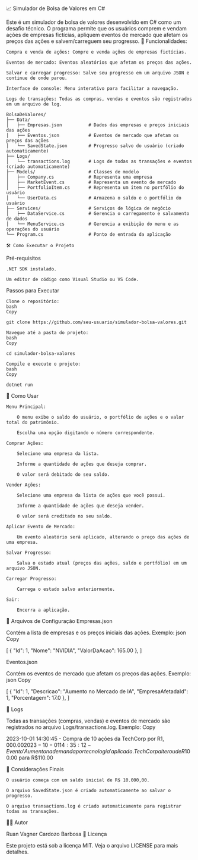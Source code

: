📈 Simulador de Bolsa de Valores em C#

Este é um simulador de bolsa de valores desenvolvido em C# como um desafio técnico. O programa permite que os usuários comprem e vendam ações de empresas fictícias, apliquem eventos de mercado que afetam os preços das ações e salvem/carreguem seu progresso.
🚀 Funcionalidades:

    Compra e venda de ações: Compre e venda ações de empresas fictícias.

    Eventos de mercado: Eventos aleatórios que afetam os preços das ações.

    Salvar e carregar progresso: Salve seu progresso em um arquivo JSON e continue de onde parou.

    Interface de console: Menu interativo para facilitar a navegação.

    Logs de transações: Todas as compras, vendas e eventos são registrados em um arquivo de log.

    BolsaDeValores/
    ├── Data/
    │   ├── Empresas.json          # Dados das empresas e preços iniciais das ações
    │   ├── Eventos.json           # Eventos de mercado que afetam os preços das ações
    │   └── SavedState.json        # Progresso salvo do usuário (criado automaticamente)
    ├── Logs/
    │   └── transactions.log       # Logs de todas as transações e eventos (criado automaticamente)
    ├── Models/                    # Classes de modelo
    │   ├── Company.cs             # Representa uma empresa
    │   ├── MarketEvent.cs         # Representa um evento de mercado
    │   ├── PortfolioItem.cs       # Representa um item no portfólio do usuário
    │   └── UserData.cs            # Armazena o saldo e o portfólio do usuário
    ├── Services/                  # Serviços de lógica de negócio
    │   ├── DataService.cs         # Gerencia o carregamento e salvamento de dados
    │   └── MenuService.cs         # Gerencia a exibição do menu e as operações do usuário
    └── Program.cs                 # Ponto de entrada da aplicação

    🛠️ Como Executar o Projeto
Pré-requisitos

    .NET SDK instalado.

    Um editor de código como Visual Studio ou VS Code.

Passos para Executar

    Clone o repositório:
    bash
    Copy

    git clone https://github.com/seu-usuario/simulador-bolsa-valores.git

    Navegue até a pasta do projeto:
    bash
    Copy

    cd simulador-bolsa-valores

    Compile e execute o projeto:
    bash
    Copy

    dotnet run

📝 Como Usar

    Menu Principal:

        O menu exibe o saldo do usuário, o portfólio de ações e o valor total do patrimônio.

        Escolha uma opção digitando o número correspondente.

    Comprar Ações:

        Selecione uma empresa da lista.

        Informe a quantidade de ações que deseja comprar.

        O valor será debitado do seu saldo.

    Vender Ações:

        Selecione uma empresa da lista de ações que você possui.

        Informe a quantidade de ações que deseja vender.

        O valor será creditado no seu saldo.

    Aplicar Evento de Mercado:

        Um evento aleatório será aplicado, alterando o preço das ações de uma empresa.

    Salvar Progresso:

        Salva o estado atual (preços das ações, saldo e portfólio) em um arquivo JSON.

    Carregar Progresso:

        Carrega o estado salvo anteriormente.

    Sair:

        Encerra a aplicação.

📄 Arquivos de Configuração
Empresas.json

Contém a lista de empresas e os preços iniciais das ações. Exemplo:
json
Copy

[
  {
    "Id": 1,
    "Nome": "NVIDIA",
    "ValorDaAcao": 165.00
  },
]

Eventos.json

Contém os eventos de mercado que afetam os preços das ações. Exemplo:
json
Copy

[
  {
    "Id": 1,
    "Descricao": "Aumento no Mercado de IA",
    "EmpresaAfetadaId": 1,
    "Porcentagem": 17.0
  },
]

📜 Logs

Todas as transações (compras, vendas) e eventos de mercado são registrados no arquivo Logs/transactions.log. Exemplo:
Copy

2023-10-01 14:30:45 - Compra de 10 ações da TechCorp por R$1,000.00
2023-10-01 14:35:12 - Evento 'Aumento na demanda por tecnologia' aplicado. TechCorp alterou de R$100.00 para R$110.00

🛑 Considerações Finais

    O usuário começa com um saldo inicial de R$ 10.000,00.

    O arquivo SavedState.json é criado automaticamente ao salvar o progresso.

    O arquivo transactions.log é criado automaticamente para registrar todas as transações.

👨‍💻 Autor

Ruan Vagner Cardozo Barbosa
📄 Licença

Este projeto está sob a licença MIT. Veja o arquivo LICENSE para mais detalhes.
